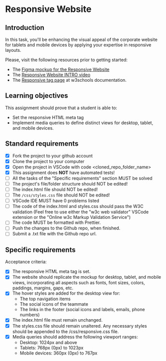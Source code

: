 # Responsive Website

## Introduction

In this task, you'll be enhancing the visual appeal of the corporate website for tablets and mobile devices by applying your expertise in responsive layouts.

Please, visit the following resources prior to getting started:

- The [Figma mockup for the Responsive Website](https://www.figma.com/design/onIbYtgBAXK2ithgviZdF0/Responsive-Website?node-id=0-1&m=dev&t=ldEFp2YUPoQOgefG-1)
- The [Responsive Website INTRO video](https://www.loom.com/share/c4906ee2d0744a06ac667e3ff4a14279?sid=810fcad2-fb13-46d6-a399-d3ee15a088e2)
- The [Responsive tag page](https://www.w3schools.com/html/html_responsive.asp) at w3schools documentation.

## Learning objectives

This assignment should prove that a student is able to:

- Set the responsive HTML meta tag
- Implement media queries to define distinct views for desktop, tablet, and mobile devices.

## Standard requirements

- [x] Fork the project to your github account
- [x] Clone the project to your computer
- [x] Open the project in VSCode with code <cloned_repo_folder_name>
- [x] This assignment does **NOT** have automated tests!
- [ ] All the tasks of the "Specific requirements" section MUST be solved
- [ ] The project's file/folder structure should NOT be edited!
- [ ] The index.html file should NOT be edited!
- [ ] The `/css/styles.css` file should NOT be edited!
- [ ] VSCode IDE MUST have 0 problems listed
- [ ] The code of the index.html and styles.css should pass the W3C validation (Feel free to use either the "w3c web validator" VSCode extension or the "Online w3c Markup Validation Service")
- [ ] The code MUST be formatted with Prettier.
- [ ] Push the changes to the Github repo, when finished.
- [ ] Submit a .txt file with the Github repo url.

## Specific requirements

Acceptance criteria:

- [x] The responsive HTML meta tag is set.
- [x] The website should replicate the mockup for desktop, tablet, and mobile views, incorporating all aspects such as fonts, font sizes, colors, paddings, margins, gaps, etc.
- [x] The hover styles are added for the desktop view for:
  - The top navigation items
  - The social icons of the teammate
  - The links in the footer (social icons and labels, emails, phone numbers)
- [x] The index.html file must remain unchanged.
- [x] The styles.css file should remain unaltered. Any necessary styles should be appended to the /css/responsive.css file.
- [x] Media queries should address the following viewport ranges:
  - Desktop: 1024px and above
  - Tablets: 768px (0px) to 1023px
  - Mobile devices: 360px (0px) to 767px
